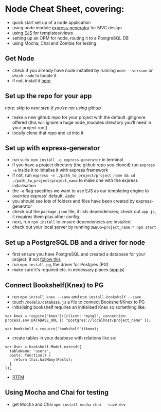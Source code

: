 # Node Cheat Sheet, covering:
* quick start set up of a node application
* using node module [express-generator](https://expressjs.com/en/starter/generator.html) for MVC design
* using [EJS](http://www.embeddedjs.com/) for templates/views
* setting up an ORM for node, routing it to a PostgreSQL DB
* using Mocha, Chai and Zombie for testing

## Get Node

* check if you already have node installed by running `node --version` or `which node` to locate it
* if not, install it [here](https://nodejs.org/en/download/)

## Set up the repo for your app
_note: skip to next step if you're not using github_

* make a new github repo for your project with the default .gitignore offered (this will ignore a huge node_modules directory you'll need in your project root)
* locally clone that repo and `cd` into it

## Set up with express-generator

* run `sudo npm install -g express-generator` in terminal
* if you have a project directory (the github repo you cloned) run `express -e` inside it to initalise it with express framework
* if not, run `express -e ./path_to_project/project_name && cd ./path_to_project/project_name` to make one with the express initialisation
* the `-e` flag specifies we want to use EJS as our templating engine to override express' default, Jade
* you should see lots of folders and files have been created by express-generator
* check out the `package.json` file, it lists dependencies; check out `app.js`, it requires them plus other config
* next, run `npm install` to ensure dependencies are installed
* check out your local server by running `DEBUG=project_name:* npm start`

## Set up a PostgreSQL DB and a driver for node

* first ensure you have PostgreSQL and created a database for your project, if not [follow this](https://github.com/makersacademy/course/blob/master/bookmark_manager/walkthroughs/03_mac.md)
* run `npm install pg`, the driver for Postgres (PG)
* make sure it's required etc. in necessary places (app.js)

## Connect Bookshelf(Knex) to PG

* run `npm install knex --save` and `npm install bookshelf --save`
* touch `/models/database.js` a file to connect Bookshelf/Knex to PG
* initialising bookshelf requires an initialised Knex so something like:

```
var knex = require('knex')({client: 'mysql', connection: process.env.DATABASE_URL || "postgres://localhost/project_name" });

var bookshelf = require('bookshelf')(knex);
```

* create tables in your database with relations like so:

```
var User = bookshelf.Model.extend({
  tableName: 'users',
  posts: function() {
    return this.hasMany(Posts);
  }
});
```

* [RTFM](http://bookshelfjs.org/#examples)

## Using Mocha and Chai for testing

* get Mocha and Chai `npm install mocha chai --save-dev`
